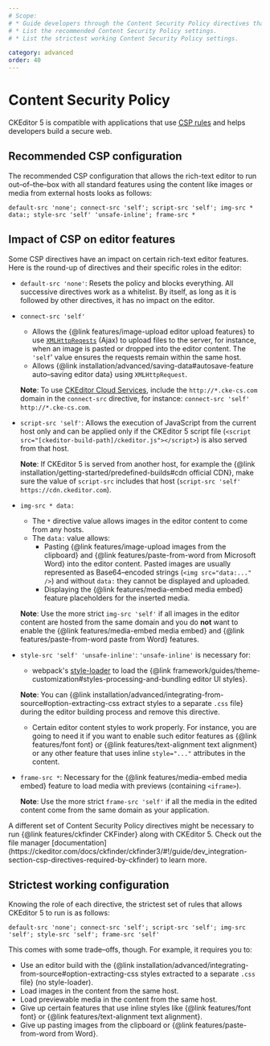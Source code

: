 ```yaml
---
# Scope:
# * Guide developers through the Content Security Policy directives that have an impact on the editor.
# * List the recommended Content Security Policy settings.
# * List the strictest working Content Security Policy settings.

category: advanced
order: 40
---
```


# Content Security Policy

CKEditor 5 is compatible with applications that use [<abbr title="Content Security Policy">CSP</abbr> rules](https://developer.mozilla.org/en-US/docs/Web/HTTP/CSP) and helps developers build a secure web.

## Recommended CSP configuration

The recommended CSP configuration that allows the rich-text editor to run out–of–the–box with all standard features using the content like images or media from external hosts looks as follows:

```
default-src 'none'; connect-src 'self'; script-src 'self'; img-src * data:; style-src 'self' 'unsafe-inline'; frame-src *
```

## Impact of CSP on editor features

Some CSP directives have an impact on certain rich-text editor features. Here is the round-up of directives and their specific roles in the editor:

* `default-src 'none'`: Resets the policy and blocks everything. All successive directives work as a whitelist. By itself, as long as it is followed by other directives, it has no impact on the editor.
* `connect-src 'self'`
	* Allows the {@link features/image-upload editor upload features} to use [`XMLHttpReqests`](https://developer.mozilla.org/en-US/docs/Web/API/XMLHttpRequest) (Ajax) to upload files to the server, for instance, when an image is pasted or dropped into the editor content. The `'self`' value ensures the requests remain within the same host.
	* Allows {@link installation/advanced/saving-data#autosave-feature auto–saving editor data} using `XMLHttpRequest`.

	**Note**: To use [CKEditor Cloud Services](https://ckeditor.com/ckeditor-cloud-services/), include the `http://*.cke-cs.com` domain in the `connect-src` directive, for instance: `connect-src 'self' http://*.cke-cs.com`.
* `script-src 'self'`: Allows the execution of JavaScript from the current host only and can be applied only if the CKEditor 5 script file (`<script src="[ckeditor-build-path]/ckeditor.js"></script>`) is also served from that host.

	**Note**: If CKEditor 5 is served from another host, for example the {@link installation/getting-started/predefined-builds#cdn official CDN}, make sure the value of `script-src` includes that host (`script-src 'self' https://cdn.ckeditor.com`).
* `img-src * data:`
	* The `*` directive value allows images in the editor content to come from any hosts.
	* The `data:` value allows:
		* Pasting {@link features/image-upload images from the clipboard} and {@link features/paste-from-word from Microsoft Word} into the editor content. Pasted images are usually represented as Base64–encoded strings (`<img src="data:..." />`) and without `data:` they cannot be displayed and uploaded.
		* Displaying the {@link features/media-embed media embed} feature placeholders for the inserted media.

	**Note**: Use the more strict `img-src 'self'` if all images in the editor content are hosted from the same domain and you do **not** want to enable the {@link features/media-embed media embed} and {@link features/paste-from-word paste from Word} features.
* `style-src 'self' 'unsafe-inline'`: `'unsafe-inline'` is necessary for:
	* webpack's [style-loader](https://github.com/webpack-contrib/style-loader) to load the {@link framework/guides/theme-customization#styles-processing-and-bundling editor UI styles}.

	**Note**: You can {@link installation/advanced/integrating-from-source#option-extracting-css extract styles to a separate `.css` file} during the editor building process and remove this directive.
	* Certain editor content styles to work properly. For instance, you are going to need it if you want to enable such editor features as {@link features/font font} or {@link features/text-alignment text alignment} or any other feature that uses inline `style="..."` attributes in the content.
* `frame-src *`: Necessary for the {@link features/media-embed media embed} feature to load media with previews (containing `<iframe>`).

	**Note**: Use the more strict `frame-src 'self'` if all the media in the edited content come from the same domain as your application.

<info-box>
	A different set of Content Security Policy directives might be necessary to run {@link features/ckfinder CKFinder} along with CKEditor 5. Check out the file manager [documentation](https://ckeditor.com/docs/ckfinder/ckfinder3/#!/guide/dev_integration-section-csp-directives-required-by-ckfinder) to learn more.
</info-box>

## Strictest working configuration

Knowing the role of each directive, the strictest set of rules that allows CKEditor 5 to run is as follows:

```
default-src 'none'; connect-src 'self'; script-src 'self'; img-src 'self'; style-src 'self'; frame-src 'self'
```

This comes with some trade–offs, though. For example, it requires you to:

* Use an editor build with the {@link installation/advanced/integrating-from-source#option-extracting-css styles extracted to a separate `.css` file} (no style-loader).
* Load images in the content from the same host.
* Load previewable media in the content from the same host.
* Give up certain features that use inline styles like {@link features/font font} or {@link features/text-alignment text alignment}.
* Give up pasting images from the clipboard or {@link features/paste-from-word from Word}.
